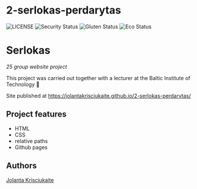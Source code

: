 # 2-serlokas-perdarytas

![LICENSE](https://img.shields.io/badge/license-MIT-blue.svg?style=flat-square)
![Security Status](https://img.shields.io/security-headers?label=Security&url=https%3A%2F%2Fgithub.com&style=flat-square)
![Gluten Status](https://img.shields.io/badge/Gluten-Free-green.svg)
![Eco Status](https://img.shields.io/badge/ECO-Friendly-green.svg)


# Serlokas

_25 group website project_

This project was carried out together with a lecturer at the Baltic Institute of Technology 📝

Site published at https://jolantakrisciukaite.github.io/2-serlokas-perdarytas/

## Project features

- HTML
- CSS
- relative paths
- Github pages

## Authors

[Jolanta Krisciukaite](https://github.com/jolantakrisciukaite)
